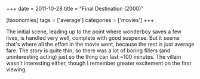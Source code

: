 +++
date = 2011-10-28
title = "Final Destination (2000)"

[taxonomies]
tags = ['average']
categories = ['movies']
+++

The initial scene, leading up to the point where wonderboy saves a few
lives, is handled very well, complete with good suspense. But it seems
that's where all the effort in the movie went, because the rest is just
average fare. The story is quite thin, so there was a lot of boring
fillers (and uninteresting acting) just so the thing can last ~100
minutes. The villain wasn't interesting either, though I remember
greater excitement on the first viewing.

